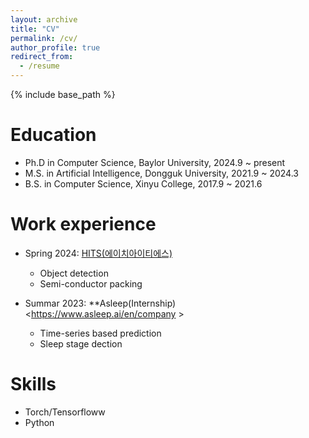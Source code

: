 ```yaml
---
layout: archive
title: "CV"
permalink: /cv/
author_profile: true
redirect_from:
  - /resume
---
```


{% include base_path %}

Education
======
* Ph.D in Computer Science, Baylor University, 2024.9 ~ present
* M.S. in Artificial Intelligence, Dongguk University, 2021.9 ~ 2024.3
* B.S. in Computer Science, Xinyu College, 2017.9 ~ 2021.6

Work experience
======
* Spring 2024: <a href="{http://highimage.co.kr/ ">HITS(에이치아이티에스)</a>
  * Object detection
  * Semi-conductor packing
  <!-- * <ul http://highimage.co.kr/ > -->

* Summar 2023: **Asleep(Internship)<https://www.asleep.ai/en/company >
  * Time-series based prediction
  * Sleep stage dection

  
Skills
======
* Torch/Tensorfloww
* Python

<!-- Publications
======
  <ul>{% for post in site.publications reversed %}
    {% include archive-single-cv.html %}
  {% endfor %}</ul> -->
  
<!-- Talks
======
  <ul>{% for post in site.talks reversed %}
    {% include archive-single-talk-cv.html  %}
  {% endfor %}</ul>
  
Teaching
======
  <ul>{% for post in site.teaching reversed %}
    {% include archive-single-cv.html %}
  {% endfor %}</ul>
  
Service and leadership
======
* Currently signed in to 43 different slack teams -->
